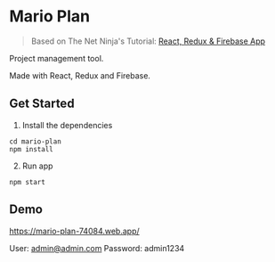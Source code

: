 # Mario Plan

> Based on The Net Ninja's Tutorial: [React, Redux & Firebase App](https://www.youtube.com/playlist?list=PL4cUxeGkcC9iWstfXntcj8f-dFZ4UtlN3)

Project management tool.

Made with React, Redux and Firebase.

## Get Started

1. Install the dependencies

```
cd mario-plan
npm install
```

2. Run app

```
npm start
```

## Demo

https://mario-plan-74084.web.app/

User: admin@admin.com
Password: admin1234

